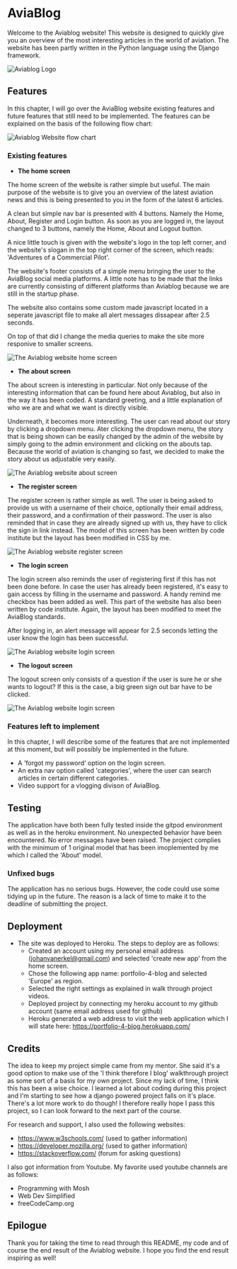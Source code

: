 # __AviaBlog__

Welcome to the Aviablog website! This website is designed to quickly give you an overview of the most interesting articles in the world of aviation. The website has been partly written in the Python language using the Django framework.

![Aviablog Logo](./media/logo.png)


## __Features__

In this chapter, I will go over the AviaBlog website existing features and future features that still need to be implemented. The features can be explained on the basis of the following flow chart:

![Aviablog Website flow chart](./media/flowchart.jpeg)

### __Existing features__

- __The home screen__
  
The home screen of the website is rather simple but useful. The main purpose of the website is to give you an overview of the latest aviation news and this is being presented to you in the form of the latest 6 articles. 

A clean but simple nav bar is presented with 4 buttons. Namely the Home, About, Register and Login button. As soon as you are logged in, the layout changed to 3 buttons, namely the Home, About and Logout button.

A nice little touch is given with the website's logo in the top left corner, and the website's slogan in the top right corner of the screen, which reads: 'Adventures of a Commercial Pilot'. 

The website's footer consists of a simple menu bringing the user to the AviaBlog social media platforms. A little note has to be made that the links are currently consisting of different platforms than Aviablog because we are still in the startup phase.

The website also contains some custom made javascript located in a seperate javascript file to make all alert messages dissapear after 2.5 seconds.

On top of that did I change the media queries to make the site more responive to smaller screens.

![The Aviablog website home screen](./media/homescreen.png)

- __The about screen__

The about screen is interesting in particular. Not only because of the interesting information that can be found here about Aviablog, but also in the way it has been coded. A standard greeting, and a little explanation of who we are and what we want is directly visible. 

Underneath, it becomes more interesting. The user can read about our story by clicking a dropdown menu. Ater clicking the dropdown menu, the story that is being shown can be easily changed by the admin of the website by simply going to the admin environment and clicking on the abouts tap. Because the world of aviation is changing so fast, we decided to make the story about us adjustable very easily.

![The Aviablog website about screen](./media/about.png)

- __The register screen__

The register screen is rather simple as well. The user is being asked to provide us with a username of their choice, optionally their email address, their password, and a confirmation of their password. The user is also reminded that in case they are already signed up with us, they have to click the sign in link instead. The model of this screen has been written by code institute but the layout has been modified in CSS by me.

  ![The Aviablog website register screen](./media/register.png)

- __The login screen__

The login screen also reminds the user of registering first if this has not been done before. In case the user has already been registered, it's easy to gain access by filling in the username and password. A handy remind me checkbox has been added as well. This part of the website has also been written by code institute. Again, the layout has been modified to meet the AviaBlog standards. 

After logging in, an alert message will appear for 2.5 seconds letting the user know the login has been successful.


  ![The Aviablog website login screen](./media/login.png)

- __The logout screen__

The logout screen only consists of a question if the user is sure he or she wants to logout? If this is the case, a big green sign out bar have to be clicked. 

  ![The Aviablog website login screen](./media/logout.png)


### __Features left to implement__

In this chapter, I will describe some of the features that are not implemented at this moment, but will possibly be implemented in the future. 

  - A 'forgot my password' option on the login screen.
  - An extra nav option called 'categories', where the user can search articles in certain different categories.
  - Video support for a vlogging divison of AviaBlog.

## __Testing__

The application have both been fully tested inside the gitpod environment as well as in the heroku environment. No unexpected behavior have been encountered. No error messages have been raised. The project complies with the minimum of 1 original model that has been imoplemented by me which I called the 'About' model. 

### __Unfixed bugs__

 The application has no serious bugs. However, the code could use some tidying up in the future. The reason is a lack of time to make it to the deadline of submitting the project.


## __Deployment__
- The site was deployed to Heroku. The steps to deploy are as follows:
  - Created an account using my personal email address (johanvanerkel@gmail.com) and selected 'create new app' from the home screen.
  - Chose the following app name: portfolio-4-blog and selected 'Europe' as region.
  - Selected the right settings as explained in walk through project videos.
  - Deployed project by connecting my heroku account to my github account (same email address used for github)
  - Heroku generated a web address to visit the web application which I will state here:
    https://portfolio-4-blog.herokuapp.com/


## __Credits__

The idea to keep my project simple came from my mentor. She said it's a good option to make use of the 'I think therefore I blog' walkthrough project as some sort of a basis for my own project. Since my lack of time, I think this has been a wise choice. I learned a lot about coding during this project and I'm starting to see how a django powered project falls on it's place. There's a lot more work to do though! I therefore really hope I pass this project, so I can look forward to the next part of the course.

For research and support, I also used the following websites:
- https://www.w3schools.com/ (used to gather information)
- https://developer.mozilla.org/ (used to gather information) 
- https://stackoverflow.com/ (forum for asking questions)

I also got information from Youtube. My favorite used youtube channels are as follows:
- Programming with Mosh
- Web Dev Simplified
- freeCodeCamp.org

## __Epilogue__

Thank you for taking the time to read through this README, my code and of course the end result of the Aviablog website. I hope you find the end result inspiring as well!

